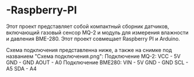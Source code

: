 # -Raspberry-PI
Этот проект представляет собой компактный сборник датчиков, включающий газовый сенсор MQ-2 и модуль для измерения влажности и давления BME-280.
Этот проект совмещает Raspberry PI и Arduino.

Схема подключения представленна ниже, а также на снимке под названием "Схема подключения.png":
Подключение MQ-2:
VCC - 5V
GND - GND
AOUT - A0
Подключение BME280:
VIN - 5V
GND - GND
SCL - A5
SDA - A4
